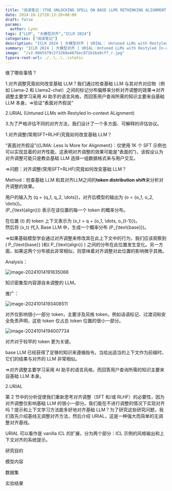 ```yaml
---
title: "阅读笔记：《THE UNLOCKING SPELL ON BASE LLMS RETHINKING ALIGNMENT VIA IN-CONTEXT LEARNING》"
date: 2024-10-12T20:13:28+08:00
draft: false 
params: 
  author: Lynn
tags: ["LLM", "大模型对齐","ICLR 2024"]
categories: ["阅读笔记"]
description: "ICLR 2024 | 大模型对齐 | URIAL： Untuned LLMs with Restyled In-context ALignment（未调优LLM与重新风格化的上下文对齐）"
summary: "ICLR 2024 | 大模型对齐 | URIAL：Untuned LLMs with Restyled In-context ALignment（未调优LLM与重新风格化的上下文对齐）"
image:  "/v2-98655f9c2f3260a467bec871b16a9cff_r.jpg"
typora-root-url: ./..\..\..\static
---
```




做了哪些事情？

1.对齐调整究竟如何改变基础 LLM？我们通过检查基础 LLM 与其对齐对应物（例如 Llama-2 和 Llama2-chat）之间的标记分布偏移来分析对齐调整的效果=>对齐调整主要学习采用 AI 助手的语言风格，而回答用户查询所需的知识主要来自基础 LLM 本身。=>验证“表面对齐假说”

2.URIAL (Untuned LLMs with Restyled In-context ALignment)

3.为了严格评估不同的对齐方法，我们设计了一个多方面、可解释的评估协议。

1.对齐调整(常用SFT+RLHF)究竟如何改变基础 LLM？

“表面对齐假设”(《LIMA: Less Is More for Alignment》：仅使用 1K 个 SFT 示例也可以实现显着的对齐性能，这表明对齐调整的效果可能是“表面的”)，该假设认为对齐调整可能只是教会基础 LLM 选择一组数据格式来与用户交互。

=>问题：对齐调整(常用SFT+RLHF)究竟如何改变基础 LLM？

Method：检查基础 LLM 和其对齐LLM之间的**token distribution shift**来分析对齐调整的效果。

用户的输入为 \(q = \{q_1, q_2, \dots\}\)，对齐后模型的输出为 \(o = \{o_1, o_2, \dots\}\)。  
\(P_{\text{align}}\) 表示在该位置的每一个 token 的概率分布。  

在位置 \(t\) 的 token 上下文表示为 \(x_t = q + \{o_1, \dots, o_{t-1}\}\)。  
然后将 \(x_t\) 代入 Base LLM 中，生成一个概率分布 \(P_{\text{base}}\)。

=>如果基础模型学会通过对齐调整来修改其在此上下文中的行为，我们应该观察到  \( P_{\text{base}} \)和( P_{\text{align}} \) 之间的分布在此位置发生变化。另一方面，如果这两个分布彼此非常相似，则意味着对齐调整对此位置的影响微乎其微。

Analysis：

![image-20241014191835066](/image-20241014191835066.png)

知识密集型内容源自未调整的 LLM。

推广：

![image-20241014193408511](/image-20241014193408511.png)

对齐仅影响很小一部分 token，主要涉及风格 token，例如话语标记、过渡词和安全免责声明，这些 token 仅占总 token 位置的很小一部分。

![image-20241014194007734](/image-20241014194007734.png)

 对齐对于较早的 token 更为关键。

 base LLM 已经获得了足够的知识来遵循指令。当给出适当的上下文作为前缀时，它们的结果与对齐的 LLM 非常相似。

=>对齐调整主要学习采用 AI 助手的语言风格，而回答用户查询所需的知识主要来自基础 LLM 本身。

2.URIAL 

第 2 节中的分析促使我们重新思考对齐调整（SFT 和/或 RLHF）的必要性，因为对齐调整仅影响基础 LLM 的很小一部分。我们能在不进行调整的情况下实现对齐吗？提示和上下文学习方法能多好地对齐基础 LLM？为了研究这些研究问题，我们首先介绍基线无调整对齐方法，然后介绍 URIAL，这是一种强大而简单的无调整对齐基线。



URIAL 可以看作是 vanilla ICL 的扩展，分为两个部分：ICL 示例的风格输出和上下文对齐的系统提示。

研究目的

模型内容

数据集

实验结果